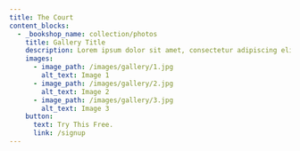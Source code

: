 ```yaml
---
title: The Court
content_blocks:
  - _bookshop_name: collection/photos
    title: Gallery Title
    description: Lorem ipsum dolor sit amet, consectetur adipiscing elit. Donec fermentum tempor consectetur. Donec gravida nec quam sed venenatis. Ut mattis iaculis magna, quis commodo purus dictum non.
    images:
      - image_path: /images/gallery/1.jpg
        alt_text: Image 1
      - image_path: /images/gallery/2.jpg
        alt_text: Image 2
      - image_path: /images/gallery/3.jpg
        alt_text: Image 3
    button:
      text: Try This Free.
      link: /signup
---
```

